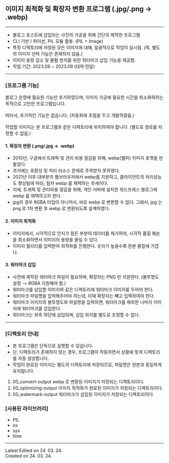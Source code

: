 ## 이미지 최적화 및 확장자 변환 프로그램 (.jpg/.png -> .webp)
---
* 블로그 포스트에 삽입되는 사진의 가공을 위해 간단히 제작한 프로그램
* CLI 기반 / 파이썬, PIL 모듈 활용. (PIL > Image)
* 특정 디렉토리에 저장된 모든 이미지에 대해, 일괄적으로 작업이 실시됨.
(즉, 별도의 이미지 선택 기능은 존재하지 않음.)
* 이미지 용량 감소 및 불펌 방지를 위한 워터마크 삽입 기능을 제공함.
* 작업 기간: 2023.08 ~ 2023.09 (대략 한달)
---
### [프로그램 기능]
블로그 운영에 필요한 기능만 추가하였으며, 이미지 가공에 필요한 시간을 최소화하려는 목적으로 고안한 프로그램입니다.<br><br>
따라서, 추가적인 기능은 없습니다. (자동화에 초점을 두고 개발하였음.)
<br><br>
작업할 이미지는 본 프로그램과 같은 디렉토리에 위치하여야 합니다. (별도로 경로를 지정할 수 없음.)

#### 1. 확장자 변환 (.png/.jpg -> .webp)
* 2010년, 구글에서 트래픽 및 관리 비용 절감을 위해, webp(웹피) 이미지 포맷을 만들었다.
* 과거에는 호환성 및 처리 리소스 문제로 주목받지 못하였다.
* 2021년 이후 대부분의 웹브라우저에서 webp를 지원하고, 클라이언트의 처리성능도 향상됨에 따라, 점차 webp 를 채택하는 추세이다.
* 이에, 트래픽 및 관리비용 절감을 위해, 개인 서버에 설치한 워드프레스 블로그에 webp 를 채택하고자 한다.
* jpg의 경우 RGBA 타입이 아니어서, 바로 webp 로 변환할 수 없다. 그래서, jpg 는 png 로 1차 변환 후 webp 로 변환되도록 설계하였다.

#### 2. 이미지 최적화
* 이미지에서, 시각적으로 인지가 힘든 부분의 데이터를 제거하여, 시각적 품질 훼손을 최소화하면서 이미지의 용량을 줄일 수 있다.
* 이미지 퀄리티를 입력받아 최적화를 진행한다. 숫자가 높을수록 원본 품질에 가깝다.

#### 3. 워터마크 삽입
* 사전에 제작된 워터마크 파일이 필요하며, 확장자는 PNG 만 지원한다. (불투명도 설정 -> RGBA 지원해야 함.)
* 워터마크를 삽입할 이미지와 같은 디렉토리에 워터마크 이미지를 두어야 한다.
* 워터마크 파일명을 입력해주어야 하는데, 이때 확장자는 빼고 입력하여야 한다.
* 워터마크 이미지의 불투명도와 파일명을 입력하면, 워터마크를 제외한 나머지 이미지에 워터마크를 삽입한다.
* 워터마크는 좌측 하단에 삽입되며, 삽입 위치를 별도로 조정할 수 없다.
---
### [디렉토리 안내]
* 본 프로그램은 단독으로 실행할 수 있습니다.
* 단, 디렉토리가 존재하지 않는 경우, 프로그램이 작동하면서 상황에 맞게 디렉토리를 자동 생성합니다.
* 작업이 완료된 이미지는 별도의 디렉토리에 저장되므로, 파일명은 원본과 동일하게 유지됩니다.

1. 00_convert-output
webp 로 변환된 이미지가 저장되는 디렉토리이다. 
2. 00_optimizing-output
이미지 최적화가 완료된 이미지가 저장되는 디렉토리이다. 
3. 00_watermark-output
워터마크가 삽입된 이미지가 저장되는 디렉토리이다.

### [사용된 라이브러리]
* PIL
* os
* sys
* time
---
Latest Edited on 24. 03. 24.<br>
Created on 24. 03. 24.
